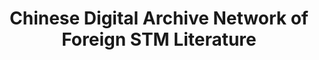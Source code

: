 ---
abstract: null
creators:
- Zhang, Xiaolin
date: null
document_url: https://services.phaidra.univie.ac.at/api/object/o:294461/download
grand_parent: iPRES
institutions: []
keywords:
- beijing
landing_page_url: https://phaidra.univie.ac.at/o:294461
language: eng
layout: publication
license: CC BY-SA 3.0 AT
notes_url: null
parent: iPRES 2007
publication_type: presentation
size: 146332
slides_url: null
source_name: iPRES
title: Chinese Digital Archive Network of Foreign STM Literature
year: 2007
---